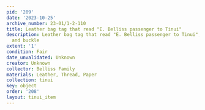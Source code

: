 ```yaml
---
pid: '209'
date: '2023-10-25'
archive_number: 23-01/1-2-110
title: Leather bag tag that read "E. Belliss passenger to Tinui"
description: Leather bag tag that read "E. Belliss passenger to Tinui", with strap
  and buckle
extent: '1'
condition: Fair
date_unvalidated: Unknown
creator: Unknown
collector: Belliss Family
materials: Leather, Thread, Paper
collection: tinui
key: object
order: '208'
layout: tinui_item
---
```

